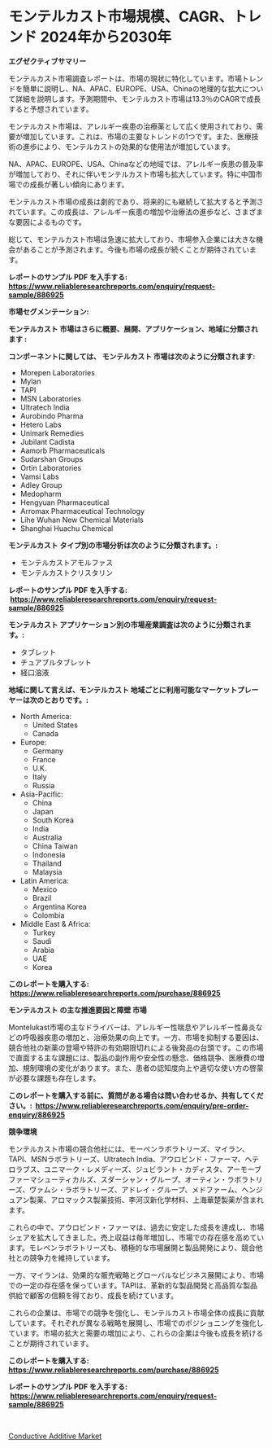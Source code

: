 <p><h1>モンテルカスト市場規模、CAGR、トレンド 2024年から2030年</h1></p><p><strong>エグゼクティブサマリー</strong></p>
<p><p>モンテルカスト市場調査レポートは、市場の現状に特化しています。市場トレンドを簡単に説明し、NA、APAC、EUROPE、USA、Chinaの地理的な拡大について詳細を説明します。予測期間中、モンテルカスト市場は13.3％のCAGRで成長すると予想されています。</p><p>モンテルカスト市場は、アレルギー疾患の治療薬として広く使用されており、需要が増加しています。これは、市場の主要なトレンドの1つです。また、医療技術の進歩により、モンテルカストの効果的な使用法が増加しています。</p><p>NA、APAC、EUROPE、USA、Chinaなどの地域では、アレルギー疾患の普及率が増加しており、それに伴いモンテルカスト市場も拡大しています。特に中国市場での成長が著しい傾向にあります。</p><p>モンテルカスト市場の成長は劇的であり、将来的にも継続して拡大すると予測されています。この成長は、アレルギー疾患の増加や治療法の進歩など、さまざまな要因によるものです。</p><p>総じて、モンテルカスト市場は急速に拡大しており、市場参入企業には大きな機会があることが予測されます。今後も市場の成長が続くことが期待されています。</p></p>
<p><strong>レポートのサンプル PDF を入手する: <a href="https://www.reliableresearchreports.com/enquiry/request-sample/886925">https://www.reliableresearchreports.com/enquiry/request-sample/886925</a></strong></p>
<p><strong>市場セグメンテーション:</strong></p>
<p><strong> モンテルカスト 市場はさらに概要、展開、アプリケーション、地域に分類されます :</strong></p>
<p><strong>コンポーネントに関しては、 モンテルカスト 市場は次のように分類されます: &nbsp;</strong></p>
<p><ul><li>Morepen Laboratories</li><li>Mylan</li><li>TAPI</li><li>MSN Laboratories</li><li>Ultratech India</li><li>Aurobindo Pharma</li><li>Hetero Labs</li><li>Unimark Remedies</li><li>Jubilant Cadista</li><li>Aamorb Pharmaceuticals</li><li>Sudarshan Groups</li><li>Ortin Laboratories</li><li>Vamsi Labs</li><li>Adley Group</li><li>Medopharm</li><li>Hengyuan Pharmaceutical</li><li>Arromax Pharmaceutical Technology</li><li>Lihe Wuhan New Chemical Materials</li><li>Shanghai Huachu Chemical</li></ul></p>
<p><strong> モンテルカスト タイプ別の市場分析は次のように分類されます。:</strong></p>
<p><ul><li>モンテルカストアモルファス</li><li>モンテルカストクリスタリン</li></ul></p>
<p><strong>レポートのサンプル PDF を入手する: &nbsp;<a href="https://www.reliableresearchreports.com/enquiry/request-sample/886925">https://www.reliableresearchreports.com/enquiry/request-sample/886925</a></strong></p>
<p><strong> モンテルカスト アプリケーション別の市場産業調査は次のように分類されます。:</strong></p>
<p><ul><li>タブレット</li><li>チュアブルタブレット</li><li>経口溶液</li></ul></p>
<p><strong>地域に関して言えば、モンテルカスト 地域ごとに利用可能なマーケットプレーヤーは次のとおりです。:</strong></p>
<p><ul>
    <li>
        North America:
        <ul>
            <li>United States</li>
            <li>Canada</li>
        </ul>
    </li>
    <li>
        Europe:
        <ul>
            <li>Germany</li>
            <li>France</li>
            <li>U.K.</li>
            <li>Italy</li>
            <li>Russia</li>
        </ul>
    </li>
    <li>
        Asia-Pacific:
        <ul>
            <li>China</li>
            <li>Japan</li>
            <li>South Korea</li>
            <li>India</li>
            <li>Australia</li>
            <li>China Taiwan</li>
            <li>Indonesia</li>
            <li>Thailand</li>
            <li>Malaysia</li>
        </ul>
    </li>
    <li>
        Latin America:
        <ul>
            <li>Mexico</li>
            <li>Brazil</li>
            <li>Argentina Korea</li>
            <li>Colombia</li>
        </ul>
    </li>
    <li>
        Middle East & Africa:
        <ul>
            <li>Turkey</li>
            <li>Saudi</li>
            <li>Arabia</li>
            <li>UAE</li>
            <li>Korea</li>
        </ul>
    </li>
    </ul></p>
<p><strong>このレポートを購入する: &nbsp;<a href="https://www.reliableresearchreports.com/purchase/886925">https://www.reliableresearchreports.com/purchase/886925</a></strong></p>
<p><strong>モンテルカスト の主な推進要因と障壁 市場</strong></p>
<p><p>Montelukast市場の主なドライバーは、アレルギー性喘息やアレルギー性鼻炎などの呼吸器疾患の増加と、治療効果の向上です。一方、市場を抑制する要因は、競合他社の新薬の登場や特許の有効期限切れによる後発品の台頭です。この市場で直面する主な課題には、製品の副作用や安全性の懸念、価格競争、医療費の増加、規制環境の変化があります。また、患者の認知度向上や適切な使い方の啓蒙が必要な課題も存在します。</p></p>
<p><strong>このレポートを購入する前に、質問がある場合は問い合わせるか、共有してください。:&nbsp; <a href="https://www.reliableresearchreports.com/enquiry/pre-order-enquiry/886925">https://www.reliableresearchreports.com/enquiry/pre-order-enquiry/886925</a></strong></p>
<p><strong>競争環境</strong></p>
<p><p>モンテルカスト市場の競合他社には、モーペンラボラトリーズ、マイラン、TAPI、MSNラボラトリーズ、Ultratech India、アウロビンド・ファーマ、ヘテロラブス、ユニマーク・レメディーズ、ジュビラント・カディスタ、アーモーブファーマシューティカルズ、スダーシャン・グループ、オーティン・ラボラトリーズ、ヴァムシ・ラボラトリーズ、アドレイ・グループ、メドファーム、ヘンジュアン製薬、アロマックス製薬技術、李河汉新化学材料、上海華楚製薬が含まれます。</p><p>これらの中で、アウロビンド・ファーマは、過去に安定した成長を達成し、市場シェアを拡大してきました。売上収益は毎年増加し、市場での存在感を高めています。モレペンラボラトリーズも、積極的な市場展開と製品開発により、競合他社との競争力を維持しています。</p><p>一方、マイランは、効果的な販売戦略とグローバルなビジネス展開により、市場での一定の存在感を保っています。TAPIは、革新的な製品開発と高品質な製品供給で顧客の信頼を得ており、成長を続けています。</p><p>これらの企業は、市場での競争を強化し、モンテルカスト市場全体の成長に貢献しています。それぞれが異なる戦略を展開し、市場でのポジショニングを強化しています。市場の拡大と需要の増加により、これらの企業は今後も成長を続けることが期待されています。</p></p>
<p><strong>このレポートを購入する: &nbsp; <a href="https://www.reliableresearchreports.com/purchase/886925">https://www.reliableresearchreports.com/purchase/886925</a></strong></p>
<p><strong>レポートのサンプル PDF を入手する: &nbsp;<a href="https://www.reliableresearchreports.com/enquiry/request-sample/886925">https://www.reliableresearchreports.com/enquiry/request-sample/886925</a></strong><strong></strong></p>
<p>&nbsp;</p>
<p><p><a href="https://eight-handstand-8fb.notion.site/Insights-into-Conductive-Additive-Market-Size-Analysing-Market-Share-Trends-and-Growth-from-2024--78a7045d1b4f455a914d3f6b675e954e">Conductive Additive Market</a></p></p>
